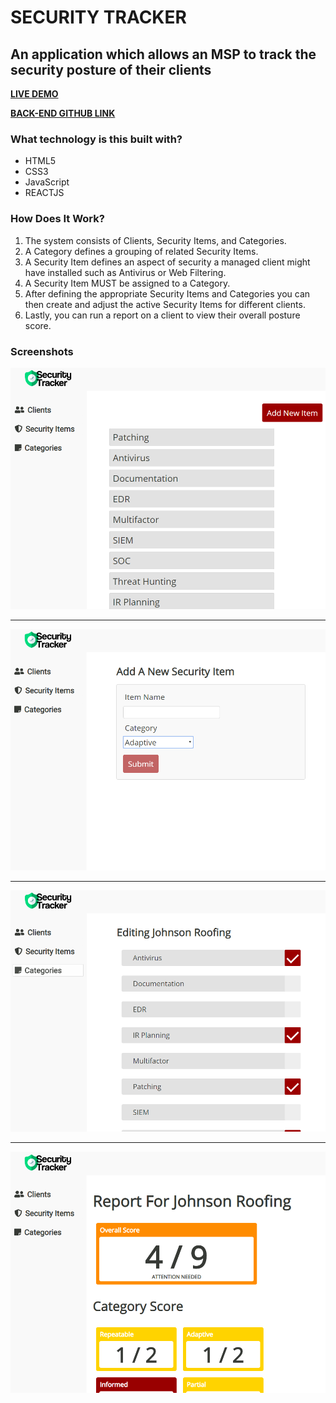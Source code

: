 # SECURITY TRACKER

## An application which allows an MSP to track the security posture of their clients

**[LIVE DEMO](https://security-tracker.now.sh/)**

**[BACK-END GITHUB LINK](https://github.com/rybo9000/security-tracker-server)**

### What technology is this built with?

- HTML5
- CSS3
- JavaScript
- REACTJS

### How Does It Work?

1. The system consists of Clients, Security Items, and Categories.
2. A Category defines a grouping of related Security Items.
3. A Security Item defines an aspect of security a managed client might have installed such as Antivirus or Web Filtering.
4. A Security Item MUST be assigned to a Category.
5. After defining the appropriate Security Items and Categories you can then create and adjust the active Security Items for different clients.
6. Lastly, you can run a report on a client to view their overall posture score.

### Screenshots

![Security Tracker Security Items](https://github.com/rybo9000/repo-content/blob/master/ST_1.PNG?raw=true)

---

![Security Tracker Add New Security Item](https://github.com/rybo9000/repo-content/blob/master/ST_2.PNG?raw=true)

---

![Security Tracker Edit Client](https://github.com/rybo9000/repo-content/blob/master/ST_3.PNG?raw=true)

---

![Security Tracker Client Report](https://github.com/rybo9000/repo-content/blob/master/ST_4.PNG?raw=true)
